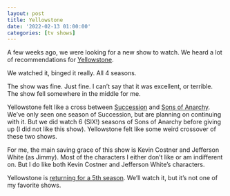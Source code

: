 ```yaml
---
layout: post
title: Yellowstone
date: '2022-02-13 01:00:00'
categories: [tv shows]
---
```


A few weeks ago, we were looking for a new show to watch. We heard a lot of recommendations for [Yellowstone](https://en.wikipedia.org/wiki/Yellowstone_(American_TV_series)).

We watched it, binged it really. All 4 seasons.

The show was fine. Just fine. I can’t say that it was excellent, or terrible. The show fell somewhere in the middle for me.

Yellowstone felt like a cross between [Succession](https://en.wikipedia.org/wiki/Succession_(TV_series)) and [Sons of Anarchy](https://en.wikipedia.org/wiki/Sons_of_Anarchy). We’ve only seen one season of Succession, but are planning on continuing with it. But we did watch 6 (SIX!) seasons of Sons of Anarchy before giving up (I did not like this show). Yellowstone felt like some weird crossover of these two shows.

For me, the main saving grace of this show is Kevin Costner and Jefferson White (as Jimmy). Most of the characters I either don’t like or am indifferent on. But I do like both Kevin Costner and Jefferson White’s characters.

Yellowstone is [returning for a 5th season](https://www.yahoo.com/lifestyle/yellowstone-officially-returning-season-5-200000813.html). We’ll watch it, but it’s not one of my favorite shows.

